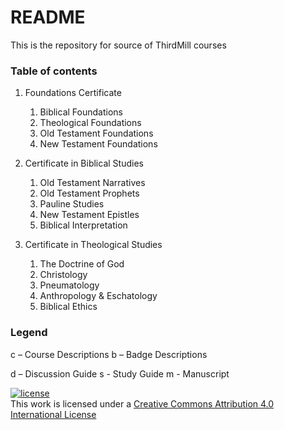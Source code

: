 # README #

This is the repository for source of ThirdMill courses

### Table of contents ###

1. Foundations Certificate

    1. Biblical Foundations
    2. Theological Foundations
    3. Old Testament Foundations
    4. New Testament Foundations

2. Certificate in Biblical Studies

    1. Old Testament Narratives
    2. Old Testament Prophets
    3. Pauline Studies
    4. New Testament Epistles
    5. Biblical Interpretation

3. Certificate in Theological Studies

    1. The Doctrine of God
    2. Christology
    3. Pneumatology
    4. Anthropology & Eschatology
    5. Biblical Ethics

### Legend ###

c – Course Descriptions
b – Badge Descriptions

d – Discussion Guide 
s - Study Guide
m - Manuscript
    
[![license](https://i.creativecommons.org/l/by/4.0/88x31.png)](http://creativecommons.org/licenses/by/4.0/)  
This work is licensed under a [Creative Commons Attribution 4.0 International License](http://creativecommons.org/licenses/by/4.0/)

